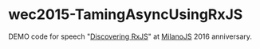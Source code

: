 # wec2015-TamingAsyncUsingRxJS
DEMO code for speech "[Discovering RxJS](http://www.slideshare.net/AngeloSimoneScotto/discovering-rxjs-milanojs-meeting-in-may-2016)" at [MilanoJS](http://milanojs.com/) 2016 anniversary.
